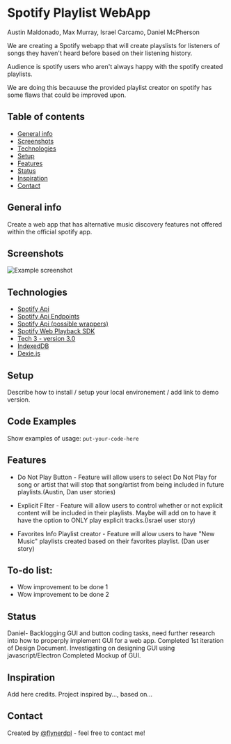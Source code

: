 # Spotify Playlist WebApp
Austin Maldonado, Max Murray, Israel Carcamo, Daniel McPherson

We are creating a Spotify webapp that will create playslists for listeners of songs they haven't heard before based on their listening history.

Audience is spotify users who aren't always happy with the spotify created playlists.

We are doing this becauuse the provided playlist creator on spotify has some flaws that could be improved upon.



## Table of contents
* [General info](#general-info)
* [Screenshots](#screenshots)
* [Technologies](#technologies)
* [Setup](#setup)
* [Features](#features)
* [Status](#status)
* [Inspiration](#inspiration)
* [Contact](#contact)

## General info
Create a web app that has alternative music discovery features not offered within the official spotify app.

## Screenshots
![Example screenshot](./img/screenshot.png)

## Technologies
* [Spotify Api](https://developer.spotify.com/documentation/web-api/)
* [Spotify Api Endpoints](https://developer.spotify.com/documentation/web-api/reference/#category-playlists)
* [Spotify Api (possible wrappers)](https://developer.spotify.com/documentation/web-api/libraries/)
* [Spotify Web Playback SDK](https://developer.spotify.com/documentation/)
* [Tech 3 - version 3.0]()
* [IndexedDB](https://developer.mozilla.org/en-US/docs/Web/API/IndexedDB_API)
* [Dexie.js](https://dexie.org/)

## Setup
Describe how to install / setup your local environement / add link to demo version.

## Code Examples
Show examples of usage:
`put-your-code-here`

## Features
* Do Not Play Button - Feature will allow users to select Do Not Play for song or artist that will stop that song/artist from being included in future playlists.(Austin, Dan user stories)


* Explicit Filter - Feature will allow users to control whether or not explicit content will be included in their playlists. Maybe will add on to have it have the option to ONLY play explicit tracks.(Israel user story)


* Favorites Info Playlist creator - Feature will allow users to have "New Music" playlists created based on their favorites playlist. (Dan user story)

## To-do list:
* Wow improvement to be done 1
* Wow improvement to be done 2

## Status
Daniel-
Backlogging GUI and button coding tasks, need further research into how to properply implement GUI for a web app.
Completed 1st iteration of Design Document.
Investigating on designing GUI using javascript/Electron
Completed Mockup of GUI.

## Inspiration
Add here credits. Project inspired by..., based on...

## Contact
Created by [@flynerdpl](https://www.flynerd.pl/) - feel free to contact me!